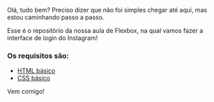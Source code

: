 Olá, tudo bem? Preciso dizer que não foi simples chegar até aqui, mas estou caminhando passo  a passo.

Esse é o repositório da nossa aula de Flexbox, na qual vamos fazer a interface de login do Instagram! 

### Os requisitos são:

* [HTML básico](https://www.w3schools.com/html/)
* [CSS básico](https://developer.mozilla.org/pt-BR/docs/Web/CSS)

Vem comigo!
